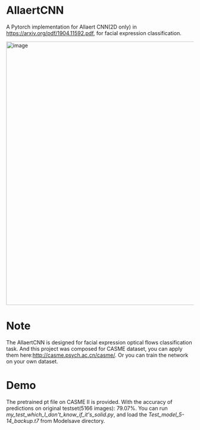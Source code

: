 # AllaertCNN
A Pytorch implementation for Allaert CNN(2D only) in https://arxiv.org/pdf/1904.11592.pdf, for facial expression classification.

<img width="709" alt="image" src="https://github.com/shibbit/AllaertCNN/assets/98523803/c1caebb1-9683-477b-96d4-2e100b2497f9">

# Note
The AllaertCNN is designed for facial expression optical flows classification task. And this project was composed for CASME dataset, you can apply them here:http://casme.psych.ac.cn/casme/. Or you can train the network on your own dataset.

# Demo
The pretrained pt file on CASME II is provided. With the accuracy of predictions on original testset(5166 images): 79.07%.
You can run *my_test_which_I_don't_know_if_it's_solid.py*, and load the *Test_model_5-14_backup.t7* from Modelsave directory.
